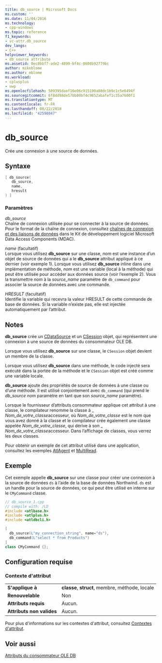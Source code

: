 ```yaml
---
title: db_source | Microsoft Docs
ms.custom: ''
ms.date: 11/04/2016
ms.technology:
- cpp-windows
ms.topic: reference
f1_keywords:
- vc-attr.db_source
dev_langs:
- C++
helpviewer_keywords:
- db_source attribute
ms.assetid: 0ec8bbf7-ade2-4899-bf4c-8608b92779bc
author: mikeblome
ms.author: mblome
ms.workload:
- cplusplus
- uwp
ms.openlocfilehash: 509395daef16e06c915190a80dc1b9c1c5e6494f
ms.sourcegitcommit: 6f8dd98de57bb80bf4c9852abafef1c35a7600f1
ms.translationtype: MT
ms.contentlocale: fr-FR
ms.lasthandoff: 08/22/2018
ms.locfileid: "42598047"
---
```

# <a name="dbsource"></a>db_source

Crée une connexion à une source de données.

## <a name="syntax"></a>Syntaxe

```cpp
[ db_source(
   db_source,
   name,
   hresult
) ]
```

### <a name="parameters"></a>Paramètres

*db_source*  
Chaîne de connexion utilisée pour se connecter à la source de données. Pour le format de la chaîne de connexion, consultez [chaînes de connexion et des liaisons de données](/previous-versions/windows/desktop/ms718376\(v=vs.85\)) dans le Kit de développement logiciel Microsoft Data Access Components (MDAC).

*name* (facultatif)  
Lorsque vous utilisez **db_source** sur une classe, *nom* est une instance d’un objet de source de données qui a le **db_source** attribut appliqué à ce dernier (voir exemple 1). Lorsque vous utilisez **db_source** inline dans une implémentation de méthode, *nom* est une variable (local à la méthode) qui peut être utilisée pour accéder aux données source (voir l’exemple 2). Vous la transmettre *nom* à la *source_name* paramètre de `db_command` pour associer la source de données avec une commande.

*HRESULT* (facultatif)  
Identifie la variable qui recevra la valeur HRESULT de cette commande de base de données. Si la variable n’existe pas, elle est injectée automatiquement par l’attribut.

## <a name="remarks"></a>Notes

**db_source** crée un [CDataSource](../data/oledb/cdatasource-class.md) et un [CSession](../data/oledb/csession-class.md) objet, qui représentent une connexion à une source de données du consommateur OLE DB.

Lorsque vous utilisez **db_source** sur une classe, le `CSession` objet devient un membre de la classe.

Lorsque vous utilisez **db_source** dans une méthode, le code injecté sera exécuté dans la portée de la méthode et le `CSession` objet est créé comme une variable locale.

**db_source** ajoute des propriétés de source de données à une classe ou d’une méthode. Il est utilisé conjointement avec `db_command` (qui prend le *db_source* *nom* paramètre en tant que son *source_name* paramètre).

Lorsque le fournisseur d’attributs consommateur applique cet attribut à une classe, le compilateur renomme la classe à \_ *Nom_de_votre_classe*accesseur, où *Nom_de_votre_classe* est le nom que vous avez donné à la classe et le compilateur crée également une classe appelée *Nom_de_votre_classe*, qui dérive à son \_ *Nom_de_votre_classe*accesseur.  Dans l’affichage de classes, vous verrez les deux classes.

Pour obtenir un exemple de cet attribut utilisé dans une application, consultez les exemples [AtlAgent](http://msdn.microsoft.com/52bef5da-c1a0-4223-b4e6-9e464b6db409) et [MultiRead](http://msdn.microsoft.com/5a2a915a-77dc-492f-94b2-1b809995dd5e).

## <a name="example"></a>Exemple

Cet exemple appelle **db_source** sur une classe pour créer une connexion à la source de données `ds` à l’aide de la base de données Northwind. `ds` est un handle pour la source de données, ce qui peut être utilisé en interne sur le `CMyCommand` classe.

```cpp
// db_source_1.cpp
// compile with: /LD
#include <atlbase.h>
#include <atlplus.h>
#include <atldbcli.h>

[
  db_source(L"my_connection_string", name="ds"),
  db_command(L"select * from Products")  
]
class CMyCommand {};
```

## <a name="requirements"></a>Configuration requise

### <a name="attribute-context"></a>Contexte d'attribut

|||
|-|-|
|**S'applique à**|**classe**, **struct**, membre, méthode, locale|
|**Renouvelable**|Non|
|**Attributs requis**|Aucun.|
|**Attributs non valides**|Aucun.|

Pour plus d'informations sur les contextes d'attribut, consultez [Contextes d'attribut](../windows/attribute-contexts.md).

## <a name="see-also"></a>Voir aussi

[Attributs du consommateur OLE DB](../windows/ole-db-consumer-attributes.md)  
